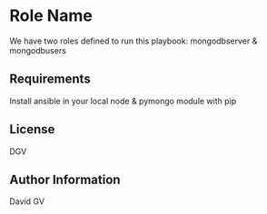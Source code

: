 Role Name
=========

We have two roles defined to run this playbook: mongodbserver & mongodbusers

Requirements
------------

Install ansible in your local node & pymongo module with pip


License
-------

DGV

Author Information
------------------

David GV
